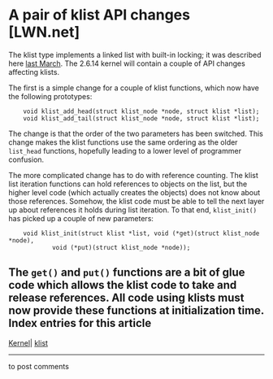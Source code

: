 # A pair of klist API changes [LWN.net]

The klist type implements a linked list with built-in locking; it was described here [last March](http://lwn.net/Articles/128644/). The 2.6.14 kernel will contain a couple of API changes affecting klists. 

The first is a simple change for a couple of klist functions, which now have the following prototypes: 
    
    
        void klist_add_head(struct klist_node *node, struct klist *list);
        void klist_add_tail(struct klist_node *node, struct klist *list);
    

The change is that the order of the two parameters has been switched. This change makes the klist functions use the same ordering as the older `list_head` functions, hopefully leading to a lower level of programmer confusion. 

The more complicated change has to do with reference counting. The klist list iteration functions can hold references to objects on the list, but the higher level code (which actually creates the objects) does not know about those references. Somehow, the klist code must be able to tell the next layer up about references it holds during list iteration. To that end, `klist_init()` has picked up a couple of new parameters: 
    
    
        void klist_init(struct klist *list, void (*get)(struct klist_node *node),
    		    void (*put)(struct klist_node *node));
    

The `get()` and `put()` functions are a bit of glue code which allows the klist code to take and release references. All code using klists must now provide these functions at initialization time.  
Index entries for this article  
---  
[Kernel](/Kernel/Index)| [klist](/Kernel/Index#klist)  
  


* * *

to post comments 
